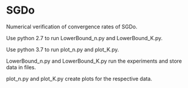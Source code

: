 # SGDo
Numerical verification of convergence rates of SGDo.

Use python 2.7 to run LowerBound_n.py and LowerBound_K.py.

Use python 3.7 to run plot_n.py and plot_K.py. 

LowerBound_n.py and LowerBound_K.py run the experiments and store data in files.

plot_n.py and plot_K.py create plots for the respective data.

